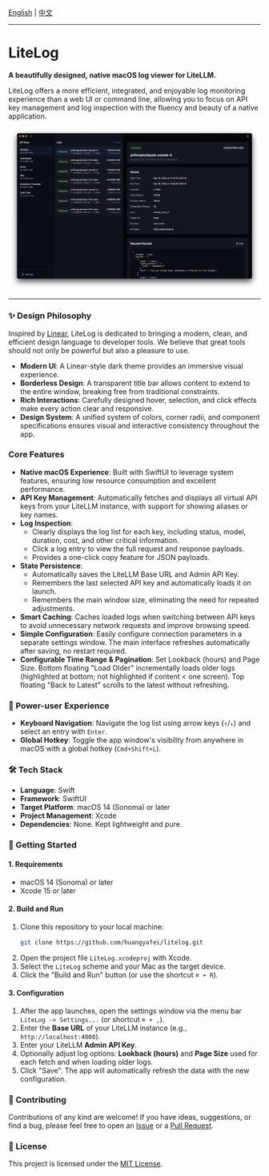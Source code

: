 [English](README.md) | [中文](README_zh.md)

---

# LiteLog

**A beautifully designed, native macOS log viewer for LiteLLM.**

LiteLog offers a more efficient, integrated, and enjoyable log monitoring experience than a web UI or command line, allowing you to focus on API key management and log inspection with the fluency and beauty of a native application.

![LiteLog Screenshot](assets/screenshot.png)

---

### ✨ Design Philosophy

Inspired by [Linear](https://linear.app), LiteLog is dedicated to bringing a modern, clean, and efficient design language to developer tools. We believe that great tools should not only be powerful but also a pleasure to use.

- **Modern UI**: A Linear-style dark theme provides an immersive visual experience.
- **Borderless Design**: A transparent title bar allows content to extend to the entire window, breaking free from traditional constraints.
- **Rich Interactions**: Carefully designed hover, selection, and click effects make every action clear and responsive.
- **Design System**: A unified system of colors, corner radii, and component specifications ensures visual and interactive consistency throughout the app.

### Core Features

- **Native macOS Experience**: Built with SwiftUI to leverage system features, ensuring low resource consumption and excellent performance.
- **API Key Management**: Automatically fetches and displays all virtual API keys from your LiteLLM instance, with support for showing aliases or key names.
- **Log Inspection**:
    - Clearly displays the log list for each key, including status, model, duration, cost, and other critical information.
    - Click a log entry to view the full request and response payloads.
    - Provides a one-click copy feature for JSON payloads.
- **State Persistence**:
    - Automatically saves the LiteLLM Base URL and Admin API Key.
    - Remembers the last selected API key and automatically loads it on launch.
    - Remembers the main window size, eliminating the need for repeated adjustments.
- **Smart Caching**: Caches loaded logs when switching between API keys to avoid unnecessary network requests and improve browsing speed.
- **Simple Configuration**: Easily configure connection parameters in a separate settings window. The main interface refreshes automatically after saving, no restart required.
- **Configurable Time Range & Pagination**: Set Lookback (hours) and Page Size. Bottom floating "Load Older" incrementally loads older logs (highlighted at bottom; not highlighted if content < one screen). Top floating "Back to Latest" scrolls to the latest without refreshing.

### 🚀 Power-user Experience
- **Keyboard Navigation**: Navigate the log list using arrow keys (`↑`/`↓`) and select an entry with `Enter`.
- **Global Hotkey**: Toggle the app window's visibility from anywhere in macOS with a global hotkey (`Cmd+Shift+L`).

### 🛠️ Tech Stack

- **Language**: Swift
- **Framework**: SwiftUI
- **Target Platform**: macOS 14 (Sonoma) or later
- **Project Management**: Xcode
- **Dependencies**: None. Kept lightweight and pure.

### 🚀 Getting Started

#### 1. Requirements
- macOS 14 (Sonoma) or later
- Xcode 15 or later

#### 2. Build and Run
1. Clone this repository to your local machine:
   ```bash
   git clone https://github.com/huangyafei/litelog.git
   ```
2. Open the project file `LiteLog.xcodeproj` with Xcode.
3. Select the `LiteLog` scheme and your Mac as the target device.
4. Click the "Build and Run" button (or use the shortcut `⌘ + R`).

#### 3. Configuration
1. After the app launches, open the settings window via the menu bar `LiteLog -> Settings...` (or shortcut `⌘ + ,`).
2. Enter the **Base URL** of your LiteLLM instance (e.g., `http://localhost:4000`).
3. Enter your LiteLLM **Admin API Key**.
4. Optionally adjust log options: **Lookback (hours)** and **Page Size** used for each fetch and when loading older logs.
5. Click "Save". The app will automatically refresh the data with the new configuration.

### 🤝 Contributing

Contributions of any kind are welcome! If you have ideas, suggestions, or find a bug, please feel free to open an [Issue](https://github.com/huangyafei/litelog/issues) or a [Pull Request](https://github.com/huangyafei/litelog/pulls).

### 📄 License

This project is licensed under the [MIT License](LICENSE).
